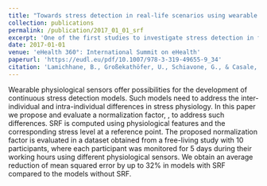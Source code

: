 ```yaml
---
title: "Towards stress detection in real-life scenarios using wearable sensors: normalization factor to reduce variability in stress physiology"
collection: publications
permalink: /publication/2017_01_01_srf
excerpt: 'One of the first studies to investigate stress detection in free-living with physiological sensors. We report the large effect of inter-individual differences in stress physiology and propose normalization factor leading to improved stress predictin accuracy.'
date: 2017-01-01
venue: 'eHealth 360°: International Summit on eHealth'
paperurl: 'https://eudl.eu/pdf/10.1007/978-3-319-49655-9_34'
citation: 'Lamichhane, B., Großekathöfer, U., Schiavone, G., & Casale, P. (2017). Towards stress detection in real-life scenarios using wearable sensors: normalization factor to reduce variability in stress physiology. In eHealth 360°: International Summit on eHealth, Budapest, Hungary, June 14-16, 2016, Revised Selected Papers (pp. 259-270). Springer International Publishing.'
---
```


Wearable physiological sensors offer possibilities for the development of continuous stress detection models. Such models need to address the inter-individual and intra-individual differences in stress physiology. In this paper we propose and evaluate a normalization factor, 
, to address such differences. SRF is computed using physiological features and the corresponding stress level at a reference point. The proposed normalization factor is evaluated in a dataset obtained from a free-living study with 10 participants, where each participant was monitored for 5 days during their working hours using different physiological sensors. We obtain an average reduction of mean squared error by up to 32% in models with SRF compared to the models without SRF.